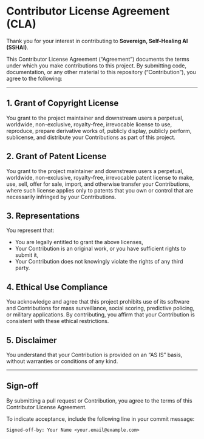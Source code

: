 # Contributor License Agreement (CLA)

Thank you for your interest in contributing to **Sovereign, Self-Healing AI (SSHAI)**.

This Contributor License Agreement (“Agreement”) documents the terms under which you make contributions to this project. By submitting code, documentation, or any other material to this repository (“Contribution”), you agree to the following:

---

## 1. Grant of Copyright License

You grant to the project maintainer and downstream users a perpetual, worldwide, non-exclusive, royalty-free, irrevocable license to use, reproduce, prepare derivative works of, publicly display, publicly perform, sublicense, and distribute your Contributions as part of this project.

## 2. Grant of Patent License

You grant to the project maintainer and downstream users a perpetual, worldwide, non-exclusive, royalty-free, irrevocable patent license to make, use, sell, offer for sale, import, and otherwise transfer your Contributions, where such license applies only to patents that you own or control that are necessarily infringed by your Contributions.

## 3. Representations

You represent that:

* You are legally entitled to grant the above licenses,  
* Your Contribution is an original work, or you have sufficient rights to submit it,  
* Your Contribution does not knowingly violate the rights of any third party.  

## 4. Ethical Use Compliance

You acknowledge and agree that this project prohibits use of its software and Contributions for mass surveillance, social scoring, predictive policing, or military applications. By contributing, you affirm that your Contribution is consistent with these ethical restrictions.

## 5. Disclaimer

You understand that your Contribution is provided on an “AS IS” basis, without warranties or conditions of any kind.

---

## Sign-off

By submitting a pull request or Contribution, you agree to the terms of this Contributor License Agreement.

To indicate acceptance, include the following line in your commit message:

```plaintext
Signed-off-by: Your Name <your.email@example.com>

